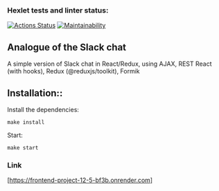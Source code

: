 ### Hexlet tests and linter status:
[![Actions Status](https://github.com/velesfight/frontend-project-12/actions/workflows/hexlet-check.yml/badge.svg)](https://github.com/velesfight/frontend-project-12/actions)
[![Maintainability](https://api.codeclimate.com/v1/badges/b44f1a0563363d83ace7/maintainability)](https://codeclimate.com/github/velesfight/frontend-project-12/maintainability)

## Analogue of the Slack chat
A simple version of Slack chat in React/Redux, using AJAX, REST React (with hooks), Redux (@reduxjs/toolkit), Formik

## Installation::
Install the dependencies:

```
make install
```
Start:
 ```
 make start
 ```
### Link
[https://frontend-project-12-5-bf3b.onrender.com]
